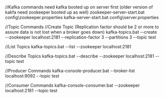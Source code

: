 //Kafka commands need kafka booted up on server first (older version of kakfa need zookeeper booted up as well)
zookeeper-server-start.bat config\zookeeper.properties
kafka-server-start.bat config\server.properties

//Topic Commands
//Create Topic (Replication factor should be 2 or more to assure data is not lost when a broker goes down)
kafka-topics.bat --create --zookeeper localhost:2181 --replication-factor 3 --partitions 3 --topic test

//List Topics
kafka-topics.bat --list --zookeeper localhost:2181

//Describe Topics
kafka-topics.bat --describe --zookeeper localhost:2181 --topic test



//Producer Commands
kafka-console-producer.bat --broker-list localhost:9092 --topic test


//Consumer Commands
kafka-console-consumer.bat --zookeeper localhost:2181 --topic test